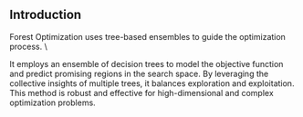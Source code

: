 ## Introduction

Forest Optimization uses tree-based ensembles to guide the optimization process. \\

It employs an ensemble of decision trees to model the objective function and predict promising regions in the search space. By leveraging the collective insights of multiple trees, it balances exploration and exploitation. This method is robust and effective for high-dimensional and complex optimization problems.